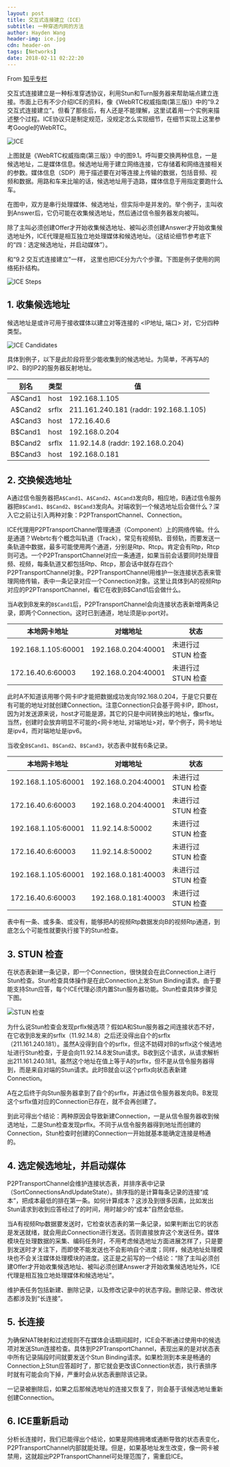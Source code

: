 ```yaml
---
layout: post
title: 交互式连接建立（ICE）
subtitle: 一种穿透内网的方法
author: Hayden Wang
header-img: ice.jpg
cdn: header-on
tags: [Networks]
date: 2018-02-11 02:22:20
---
```


From [知乎专栏](https://zhuanlan.zhihu.com/p/25087606)

交互式连接建立是一种标准穿透协议，利用Stun和Turn服务器来帮助端点建立连接。市面上已有不少介绍ICE的资料，像《WebRTC权威指南(第三版)》中的“9.2 交互式连接建立”。但看了那些后，有人还是不能理解，这里试着用一个实例来描述整个过程。ICE协议只是制定规范，没规定怎么实现细节，在细节实现上这里参考Google的WebRTC。

![ICE](/images/webrtc/ice_overview.jpg)

上图就是《WebRTC权威指南(第三版)》中的图9.1。呼叫要交换两种信息，一是候选地址，二是媒体信息。候选地址用于建立网络连接，它存储着和网络连接相关的参数。媒体信息（SDP）用于描述要在对等连接上传输的数据，包括音频、视频和数据。用路和车来比喻的话，候选地址用于造路，媒体信息于用指定要跑什么车。

在图中，双方是串行处理媒体、候选地址，但实际中是并发的。举个例子，主叫收到Answer后，它仍可能在收集候选地址，然后通过信令服务器发向被叫。

除了主叫必须创建Offer才开始收集候选地址、被叫必须创建Answer才开始收集候选地址外，ICE代理是相互独立地处理媒体和候选地址。（这结论细节参考底下的“四：选定候选地址，并启动媒体”）。

和“9.2 交互式连接建立”一样， 这里也把ICE分为六个步骤。下图是例子使用的网络拓扑结构。

![ICE Steps](/images/webrtc/ice_steps.jpg)

## 1. 收集候选地址

候选地址是或许可用于接收媒体以建立对等连接的 <IP地址, 端口> 对，它分四种类型。

![ICE Candidates](/images/webrtc/ice_candidates.jpg)

具体到例子，以下是此阶段将至少能收集到的候选地址。为简单，不再写A的IP2、B的IP2的服务器反射地址。

别名     | 类型 | 值
--------|-------|---------------
A$Cand1 | host  | 192.168.1.105
A$Cand2 | srflx | 211.161.240.181 (raddr: 192.168.1.105)
A$Cand3 | host  | 172.16.40.6
B$Cand1 | host  | 192.168.0.204
B$Cand2 | srflx | 11.92.14.8 (raddr: 192.168.0.204)
B$Cand3 | host  | 192.168.0.181


## 2. 交换候选地址

A通过信令服务器把`A$Cand1`、`A$Cand2`、`A$Cand3`发向B，相应地，B通过信令服务器把`B$Cand1`、`B$Cand2`、`B$Cand3`发向A。对端收到一个候选地址后会做什么？深入它之前让引入两种对象：P2PTransportChannel、Connection。

ICE代理用P2PTransportChannel管理通道（Component）上的网络传输。什么是通道？Webrtc有个概念叫轨道（Track），常见有视频轨、音频轨，而要发送一条轨道中数据，最多可能使用两个通道，分别是Rtp、Rtcp。肯定会有Rtp，Rtcp则可选。一个P2PTransportChannel对应一条通道，如果当前会话要同时处理音频、视频，每条轨道又都包括Rtp、Rtcp，那会话中就存在四个P2PTransportChannel对象。P2PTransportChannel用维护一张连接状态表来管理网络传输，表中一条记录对应一个Connection对象。这里让具体到A的视频Rtp对应的P2PTransportChannel，看它在收到B$Cand1后会做什么。

当A收到B发来的`B$Cand1`后，P2PTransportChannel会向连接状态表新增两条记录，即两个Connection。这时已到通道，地址须是ip:port对。

本地网卡地址          | 对端地址             | 状态
--------------------|---------------------|------------------
192.168.1.105:60001 | 192.168.0.204:40001 | 未进行过 STUN 检查
172.16.40.6:60003   | 192.168.0.204:40001 | 未进行过 STUN 检查

此时A不知道该用哪个网卡IP才能把数据成功发向192.168.0.204，于是它只要在有可能的地址对就创建Connection。注意Connection只会基于网卡IP，即host，因为对发送源来说，host才可能是源，其它的只是中间转换出的地址，像srflx。当然，创建时会放弃明显不可能的<网卡地址, 对端地址>对，举个例子，网卡地址是ipv4，而对端地址是ipv6。

当收全`B$Cand1`、`B$Cand2`、`B$Cand3`，状态表中就有6条记录。

本地网卡地址          | 对端地址             | 状态
--------------------|---------------------|------------------
192.168.1.105:60001 | 192.168.0.204:40001 | 未进行过 STUN 检查
172.16.40.6:60003   | 192.168.0.204:40001 | 未进行过 STUN 检查
192.168.1.105:60001 | 11.92.14.8:50002    | 未进行过 STUN 检查
172.16.40.6:60003   | 11.92.14.8:50002    | 未进行过 STUN 检查
192.168.1.105:60001 | 192.168.0.181:40003 | 未进行过 STUN 检查
172.16.40.6:60003   | 192.168.0.181:40003 | 未进行过 STUN 检查

表中有一条、或多条、或没有，能够把A的视频Rtp数据发向B的视频Rtp通道，到底怎么个可能性就要执行接下的Stun检查。


## 3. STUN 检查

在状态表新建一条记录，即一个Connection，很快就会在此Connection上进行Stun检查。Stun检查具体操作是在此Connection上发Stun Binding请求。由于要能支持Stun应答，每个ICE代理必须内置Stun服务器功能。Stun检查具体步骤见下图。

![STUN 检查](/images/webrtc/stun_ckecking.jpg)

为什么说Stun检查会发现prflx候选项？假如A和Stun服务器之间连接状态不好，在它收到B发来的srflx（11.92.14.8）之后还没得出自个的srflx（211.161.240.181）。虽然A没得到自个的srflx，但这不妨碍对B的srflx这个候选地址进行Stun检查，于是会向11.92.14.8发Stun请求。B收到这个请求，从请求解析出211.161.240.181。虽然这个地址在值上等于A的srflx，但不是从信令服务器得到，而是来自对端的Stun请求。此时B就会以这个prflx向状态表新建Connection。

A在之后终于向Stun服务器拿到了自个的srflx，并通过信令服务器发向B。B发现这个srflx值对应的Connection已存在，就不会再创建了。

到此可得出个结论：两种原因会导致新建Connection，一是从信令服务器收到候选地址，二是Stun检查发现prflx。不同于从信令服务器得到地址而创建的Connection，Stun检查时创建的Connection一开始就基本能确定连接是畅通的。


## 4. 选定候选地址，并启动媒体

P2PTransportChannel会维护连接状态表，并排序表中记录（SortConnectionsAndUpdateState）。排序指的是计算每条记录的连接“成本”，把成本最低的排在第一条。如何计算成本？这涉及到很多因素，比如发出Stun请求到收到应答经过了的时间，用时越少的“成本”自然会低些。

当A有视频Rtp数据要发送时，它检查状态表的第一条记录，如果判断出它的状态是发送就绪，就会用此Connection进行发送。否则直接放弃这个发送任务。媒体模块在处理数据的采集、编码任务时，不用考虑候选地址方面进展怎样了，只是要到发送时才关注下，而即使不能发送也不会影响自个进度；同样，候选地址处理模块也不会关注媒体处理模块的进度。这正是之前写的一个结论：“除了主叫必须创建Offer才开始收集候选地址、被叫必须创建Answer才开始收集候选地址外，ICE代理是相互独立地处理媒体和候选地址”。

维护表任务包括新建、删除记录，以及修改记录中的状态字段。删除记录、修改状态都涉及到“长连接”。


## 5. 长连接

为确保NAT映射和过滤规则不在媒体会话期间超时，ICE会不断通过使用中的候选项对发送Stun连接检查。具体到P2PTransportChannel，表现出来的是对状态表中所有记录隔段时间就要发送个Stun Binding请求。如果检测到本来是畅通的Connection上Stun应答超时了，那它就会更改该Connection状态，执行表排序时就有可能会向下掉，严重时会从状态表删除该记录。

一记录被删除后，如果之后那候选地址的连接又恢复了，则会基于该候选地址重新创建Connection。


## 6. ICE重新启动

分析长连接时，我们已能得出个结论，如果是网络拥堵或通断导致的状态表变化，P2PTransportChannel内部就能处理。但是，如果基地址发生改变，像一网卡被禁用，这就超出P2PTransportChannel可处理范围了，需重启ICE。
